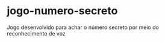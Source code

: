# jogo-numero-secreto
Jogo desenvolvido para achar o número secreto por meio do reconhecimento de voz
